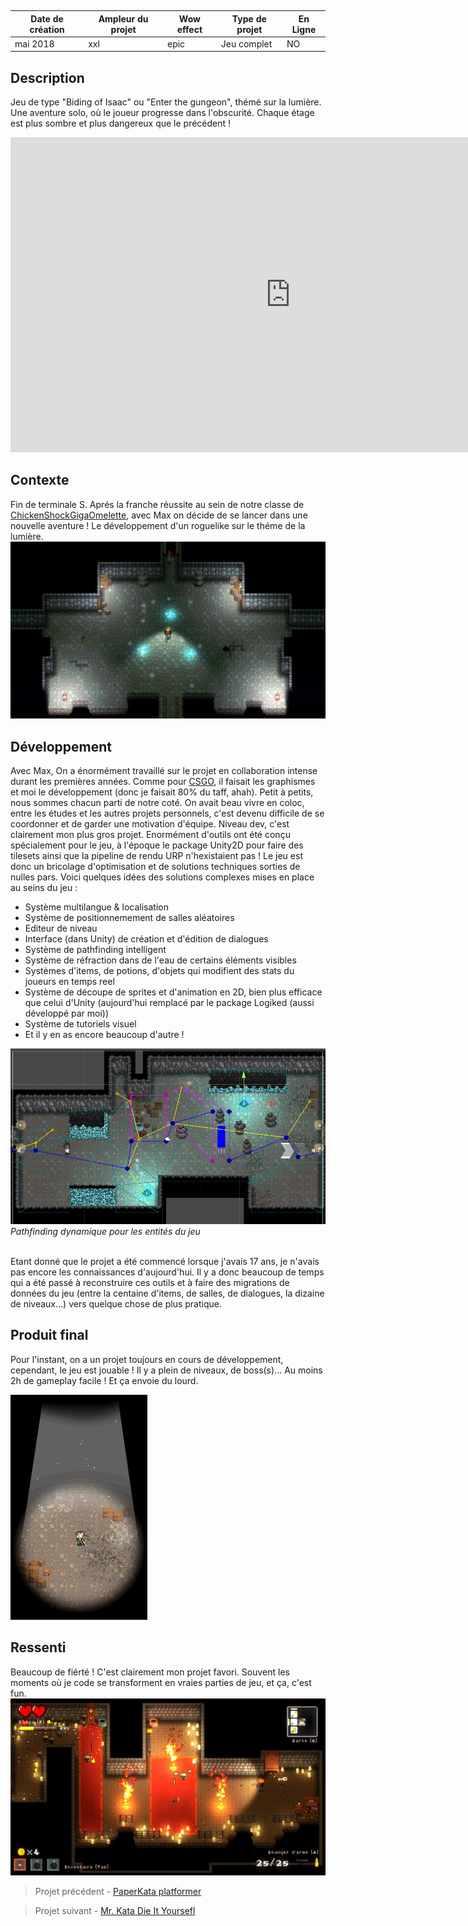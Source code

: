 
<autotab></br><table><thead><tr><th>Date de création</th><th>Ampleur du projet</th><th>Wow effect</th><th>Type de projet </th><th>En Ligne</th></tr></thead><tbody><tr><td>mai 2018</td><td>xxl</td><td>epic</td><td>Jeu complet</td><td>NO</td></tr></tbody></table></autotab>

## Description

Jeu de type "Biding of Isaac" ou "Enter the gungeon", thémé sur la lumière. Une aventure solo, où le joueur progresse dans l'obscurité. Chaque étage est plus sombre et plus dangereux que le précédent !

<iframe width="896" height="504" src="https://www.youtube.com/embed/MPfe4zVcUSw?si=VyH18GPODK-wfj3k&hd=1" title="YouTube video player" frameborder="0" allow="accelerometer; autoplay; clipboard-write; encrypted-media; gyroscope; picture-in-picture; web-share" referrerpolicy="strict-origin-when-cross-origin" allowfullscreen></iframe>



## Contexte

Fin de terminale S. Aprés la franche réussite au sein de notre classe de [ChickenShockGigaOmelette](/Jub_Biography/#projects/#ChickenShock_GigaOmelette), avec Max on décide de se lancer dans une nouvelle aventure ! Le développement d'un roguelike sur le théme de la lumière. 
![Image du pathfinding](./medias/img3.jpg)

## Développement

Avec Max, On a énormément travaillé sur le projet en collaboration intense durant les premières années. Comme pour [CSGO](/Jub_Biography/#projects/#ChickenShock_GigaOmelette), il faisait les graphismes et moi le développement (donc je faisait 80% du taff, ahah). Petit à petits, nous sommes chacun parti de notre coté. On avait beau vivre en coloc, entre les études et les autres projets personnels, c'est devenu difficile de se coordonner et de garder une motivation d'équipe. Niveau dev, c'est clairement mon plus gros projet. Enormément d'outils ont été conçu spécialement pour le jeu, à l'époque le package Unity2D pour faire des tilesets ainsi que la pipeline de rendu URP n'hexistaient pas ! Le jeu est donc un bricolage d'optimisation et de solutions techniques sorties de nulles pars. Voici quelques idées des solutions complexes mises en place au seins du jeu :

- Système multilangue & localisation
- Système de positionnemement de salles aléatoires
- Editeur de niveau
- Interface (dans Unity) de création et d'édition de dialogues
- Système de pathfinding intelligent
- Système de réfraction dans de l'eau de certains éléments visibles
- Systèmes d'items, de potions, d'objets qui modifient des stats du joueurs en temps reel
- Système de découpe de sprites et d'animation en 2D, bien plus efficace que celui d'Unity (aujourd'hui remplacé par le package Logiked (aussi développé par moi))
- Système de tutoriels visuel
- Et il y en as encore beaucoup d'autre !

![Image du pathfinding](./medias/img1.jpg)
*Pathfinding dynamique pour les entités du jeu*

\
Etant donné que le projet a été commencé lorsque j'avais 17 ans, je n'avais pas encore les connaissances d'aujourd'hui. Il y a donc beaucoup de temps qui a été passé à reconstruire ces outils et à faire des migrations de données du jeu (entre la centaine d'items, de salles, de dialogues, la dizaine de niveaux...) vers quelque chose de plus pratique.




## Produit final

Pour l'instant, on a un projet toujours en cours de développement, cependant, le jeu est jouable ! Il y a plein de niveaux, de boss(s)... Au moins 2h de gameplay facile ! Et ça envoie du lourd.


<img src="./medias/lol_loop_main.gif" title="" alt="Loop animation" data-align="center">





## Ressenti

Beaucoup de fiérté ! C'est clairement mon projet favori. Souvent les moments où je code se transforment en vraies parties de jeu, et ça, c'est fun.
![Image du pathfinding](./medias/img2.jpg)


<nextprojects>

> Projet précédent -  [PaperKata platformer](/Jub_Biography/#projects/#PaperKata)

> Projet suivant -  [Mr. Kata Die It Yoursefl](/Jub_Biography/#projects/#MrKata_DieItYoursefl)

</nextprojects>